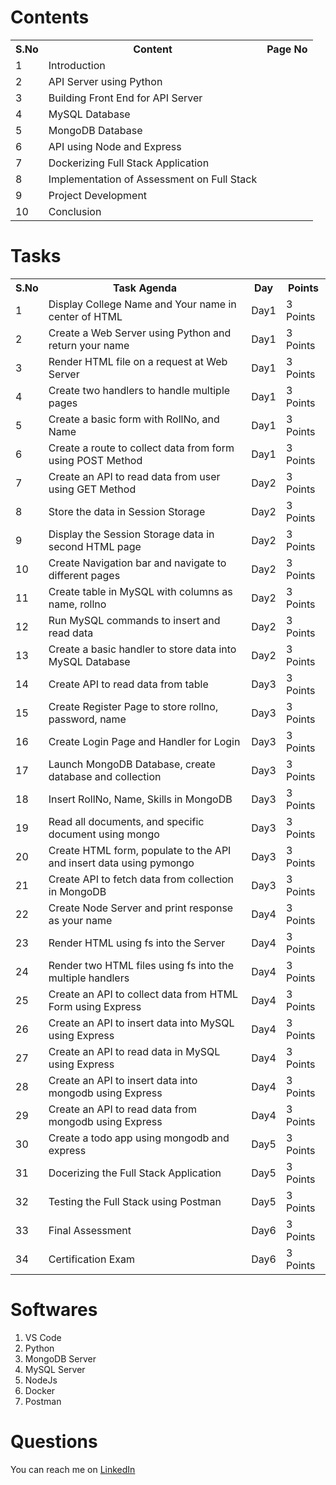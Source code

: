 # Contents
<table>
  <tr>
    <th>S.No</th>
    <th>Content</th>
    <th>Page No</th>
  </tr>
  <tr>
    <td>1 </td>
    <td>Introduction</td>
    <td></td>
  </tr>
  <tr>
    <td>2 </td>
    <td>API Server using Python</td>
    <td></td>
  </tr>
  <tr>
    <td>3 </td>
    <td>Building Front End for API Server</td>
    <td></td>
  </tr>
  <tr>
    <td>4 </td>
    <td>MySQL Database</td>
    <td></td>
  </tr>
  <tr>
    <td>5 </td>
    <td>MongoDB Database</td>
    <td></td>
  </tr>
  <tr>
    <td>6 </td>
    <td>API using Node and Express</td>
    <td></td>
  </tr>
  <tr>
    <td>7 </td>
    <td>Dockerizing Full Stack Application</td>
    <td></td>
  </tr>
  <tr>
    <td>8 </td>
    <td>Implementation of Assessment on Full Stack</td>
    <td></td>
  </tr>
  <tr>
    <td>9 </td>
    <td>Project Development</td>
    <td></td>
  </tr>
  <tr>
    <td>10 </td>
    <td>Conclusion</td>
    <td></td>
  </tr>
</table>

# Tasks

<table>
  <tr>
    <th>S.No</th>
    <th>Task Agenda</th>
    <th>Day</th>
    <th>Points
 </tr>
 <tr>
  <td>1</td>
  <td>Display College Name and Your name in center of HTML </td>
  <td>Day1</td>
  <td>3 Points</td>
 </tr>
 <tr>
  <td>2</td>
  <td>Create a Web Server using Python and return your name </td>
  <td>Day1</td>
  <td>3 Points</td>
 </tr>
 <tr>
  <td>3</td>
  <td>Render HTML file on a request at Web Server</td>
  <td>Day1</td>
  <td>3 Points</td>
 </tr>
 <tr>
  <td>4</td>
  <td>Create two handlers to handle multiple pages</td>
  <td>Day1</td>
  <td>3 Points</td>
 </tr>
 <tr>
  <td>5</td>
  <td>Create a basic form with RollNo, and Name</td>
  <td>Day1</td>
  <td>3 Points</td>
 </tr>
 <tr>
  <td>6</td>
  <td>Create a route to collect data from form using POST Method</td>
  <td>Day1</td>
  <td>3 Points</td>
 </tr>
 <tr>
  <td>7</td>
  <td>Create an API to read data from user using GET Method</td>
  <td>Day2</td>
  <td>3 Points</td>
 </tr>
 <tr>
  <td>8</td>
  <td>Store the data in Session Storage</td>
  <td>Day2</td>
  <td>3 Points</td>
 </tr>
 <tr>
  <td>9</td>
  <td>Display the Session Storage data in second HTML page</td>
  <td>Day2</td>
  <td>3 Points</td>
 </tr>
 <tr>
  <td>10</td>
  <td>Create Navigation bar and navigate to different pages</td>
  <td>Day2</td>
  <td>3 Points</td>
 </tr>
 <tr>
  <td>11</td>
  <td>Create table in MySQL with columns as name, rollno</td>
  <td>Day2</td>
  <td>3 Points</td>
 </tr>
 <tr>
  <td>12</td>
  <td>Run MySQL commands to insert and read data</td>
  <td>Day2</td>
  <td>3 Points</td>
 </tr>
 <tr>
  <td>13</td>
  <td>Create a basic handler to store data into MySQL Database</td>
  <td>Day2</td>
  <td>3 Points</td>
 </tr>
 <tr>
  <td>14</td>
  <td>Create API to read data from table</td>
  <td>Day3</td>
  <td>3 Points</td>
 </tr>
 <tr>
  <td>15</td>
  <td>Create Register Page to store rollno, password, name </td>
  <td>Day3</td>
  <td>3 Points</td>
 </tr>
 <tr>
  <td>16</td>
  <td>Create Login Page and Handler for Login </td>
  <td>Day3</td>
  <td>3 Points</td>
 </tr>
 <tr>
  <td>17</td>
  <td>Launch MongoDB Database, create database and collection</td>
  <td>Day3</td>
  <td>3 Points</td>
 </tr>
 <tr>
  <td>18</td>
  <td>Insert RollNo, Name, Skills in MongoDB </td>
  <td>Day3</td>
  <td>3 Points</td>
 </tr>
<tr>
  <td>19</td>
  <td>Read all documents, and specific document using mongo </td>
  <td>Day3</td>
  <td>3 Points</td>
 </tr>
  <tr>
  <td>20</td>
  <td>Create HTML form, populate to the API and insert data using pymongo </td>
  <td>Day3</td>
  <td>3 Points</td>
 </tr>
  <tr>
  <td>21</td>
  <td>Create API to fetch data from collection in MongoDB </td>
  <td>Day3</td>
  <td>3 Points</td>
 </tr>
 <tr>
  <td>22</td>
  <td>Create Node Server and print response as your name </td>
  <td>Day4</td>
  <td>3 Points</td>
 </tr>
 <tr>
  <td>23</td>
  <td>Render HTML using fs into the Server</td>
  <td>Day4</td>
  <td>3 Points</td>
 </tr>
 <tr>
  <td>24</td>
  <td>Render two HTML files using fs into the multiple handlers</td>
  <td>Day4</td>
  <td>3 Points</td>
 </tr>
 <tr>
  <td>25</td>
  <td>Create an API to collect data from HTML Form using Express</td>
  <td>Day4</td>
  <td>3 Points</td>
 </tr>
 <tr>
  <td>26</td>
  <td>Create an API to insert data into MySQL using Express</td>
  <td>Day4</td>
  <td>3 Points</td>
 </tr>
 <tr>
  <td>27</td>
  <td>Create an API to read data in MySQL using Express</td>
  <td>Day4</td>
  <td>3 Points</td>
 </tr>
 <tr>
  <td>28</td>
  <td>Create an API to insert data into mongodb using Express</td>
  <td>Day4</td>
  <td>3 Points</td>
 </tr>
 <tr>
  <td>29</td>
  <td>Create an API to read data from mongodb using Express</td>
  <td>Day4</td>
  <td>3 Points</td>
 </tr>
 <tr>
  <td>30</td>
  <td>Create a todo app using mongodb and express</td>
  <td>Day5</td>
  <td>3 Points</td>
 </tr>
 <tr>
  <td>31</td>
  <td>Docerizing the Full Stack Application</td>
  <td>Day5</td>
  <td>3 Points</td>
 </tr>
 <tr>
  <td>32</td>
  <td>Testing the Full Stack using Postman</td>
  <td>Day5</td>
  <td>3 Points</td>
 </tr>
 <tr>
  <td>33</td>
  <td>Final Assessment</td>
  <td>Day6</td>
  <td>3 Points</td>
 </tr>
 <tr>
  <td>34</td>
  <td>Certification Exam</td>
  <td>Day6</td>
  <td>3 Points</td>
 </tr>
</table>

# Softwares

1. VS Code
2. Python
3. MongoDB Server
4. MySQL Server
5. NodeJs
6. Docker
7. Postman

# Questions
You can reach me on <a href="https://linkedin.com/in/MadhuPIoT">LinkedIn</a>